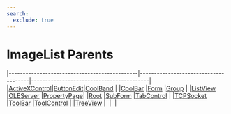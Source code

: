```yaml
---
search:
  exclude: true
---
```


<h1 class="heading"><span class="name">ImageList Parents</span></h1>

|----------------------------------------------|--------------------------------------|------------------------------------------|
|[ActiveXControl](../objects/activexcontrol.md)|[ButtonEdit](../objects/buttonedit.md)|[CoolBand](../objects/coolband.md)        |
|[CoolBar](../objects/coolbar.md)              |[Form](../objects/form.md)            |[Group](../objects/group.md)              |
|[ListView](../objects/listview.md)            |[OLEServer](../objects/oleserver.md)  |[PropertyPage](../objects/propertypage.md)|
|[Root](../objects/root.md)                    |[SubForm](../objects/subform.md)      |[TabControl](../objects/tabcontrol.md)    |
|[TCPSocket](../objects/tcpsocket.md)          |[ToolBar](../objects/toolbar.md)      |[ToolControl](../objects/toolcontrol.md)  |
|[TreeView](../objects/treeview.md)            |&nbsp;                                |&nbsp;                                    |
